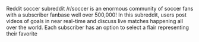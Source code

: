 Reddit soccer subreddit /r/soccer is an enormous community of soccer fans with a subscriber fanbase well over 500,000! In this subreddit, users post videos of goals in near real-time and discuss live matches happening all over the world. 
Each subscriber has an option to select a flair representing their favorite 

